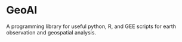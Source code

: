 # GeoAI

A programming library for useful python, R, and GEE scripts for earth observation and geospatial analysis.
